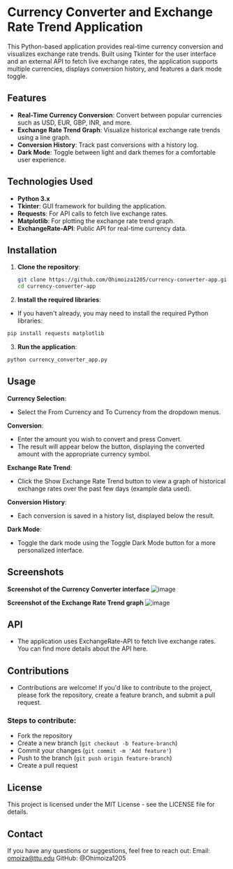# Currency Converter and Exchange Rate Trend Application

This Python-based application provides real-time currency conversion and visualizes exchange rate trends. Built using Tkinter for the user interface and an external API to fetch live exchange rates, the application supports multiple currencies, displays conversion history, and features a dark mode toggle.

## Features

- **Real-Time Currency Conversion**: Convert between popular currencies such as USD, EUR, GBP, INR, and more.
- **Exchange Rate Trend Graph**: Visualize historical exchange rate trends using a line graph.
- **Conversion History**: Track past conversions with a history log.
- **Dark Mode**: Toggle between light and dark themes for a comfortable user experience.
  
## Technologies Used

- **Python 3.x**
- **Tkinter**: GUI framework for building the application.
- **Requests**: For API calls to fetch live exchange rates.
- **Matplotlib**: For plotting the exchange rate trend graph.
- **ExchangeRate-API**: Public API for real-time currency data.

## Installation

1. **Clone the repository**:
   ```bash
   git clone https://github.com/Ohimoiza1205/currency-converter-app.git
   cd currency-converter-app

2. **Install the required libraries**:
  - If you haven't already, you may need to install the required Python libraries:
  ```bash
  pip install requests matplotlib
  ```

3. **Run the application**:
  ```bash
  python currency_converter_app.py
  ```
## Usage
**Currency Selection**:
- Select the From Currency and To Currency from the dropdown menus.

**Conversion**:
- Enter the amount you wish to convert and press Convert.
- The result will appear below the button, displaying the converted amount with the appropriate currency symbol.

**Exchange Rate Trend**:
- Click the Show Exchange Rate Trend button to view a graph of historical exchange rates over the past few days (example data used).

**Conversion History**:
- Each conversion is saved in a history list, displayed below the result.

**Dark Mode**:
- Toggle the dark mode using the Toggle Dark Mode button for a more personalized interface.

## Screenshots
**Screenshot of the Currency Converter interface**
![image](https://github.com/user-attachments/assets/1d9f4c91-0828-40b3-89a8-17687c6c5d1d)

**Screenshot of the Exchange Rate Trend graph**
![image](https://github.com/user-attachments/assets/49aa63dd-f222-44e2-8fc3-ba4563448c66)

## API
- The application uses ExchangeRate-API to fetch live exchange rates. You can find more details about the API here.

## Contributions
- Contributions are welcome! If you'd like to contribute to the project, please fork the repository, create a feature branch, and submit a pull request.
### Steps to contribute:
- Fork the repository
- Create a new branch (``git checkout -b feature-branch``)
- Commit your changes (``git commit -m 'Add feature'``)
- Push to the branch (``git push origin feature-branch``)
- Create a pull request

## License
This project is licensed under the MIT License - see the LICENSE file for details.

## Contact
If you have any questions or suggestions, feel free to reach out:
Email: omoiza@ttu.edu
GitHub: @Ohimoiza1205
